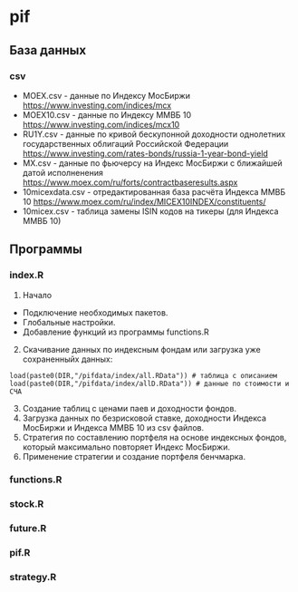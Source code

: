 # pif
## База данных
### csv
* MOEX.csv - данные по Индексу МосБиржи https://www.investing.com/indices/mcx
* MOEX10.csv - данные по Индексу ММВБ 10 https://www.investing.com/indices/mcx10
* RU1Y.csv - данные по кривой бескупонной доходности однолетних государственных облигаций Российской Федерации https://www.investing.com/rates-bonds/russia-1-year-bond-yield
* MX.csv - данные по фьючерсу на Индекс МосБиржи с ближайшей датой исполненения https://www.moex.com/ru/forts/contractbaseresults.aspx
* 10micexdata.csv - отредактированная база расчёта Индекса ММВБ 10 https://www.moex.com/ru/index/MICEX10INDEX/constituents/
* 10micex.csv - таблица замены ISIN кодов на тикеры (для Индекса ММВБ 10)
## Программы
### index.R
1. Начало
* Подключение необходимых пакетов.
* Глобальные настройки.
* Добавление функций из программы functions.R
2. Скачивание данных по индексным фондам или загрузка уже сохраненныйх данных:
```
load(paste0(DIR,"/pifdata/index/all.RData")) # таблица с описанием
load(paste0(DIR,"/pifdata/index/allD.RData")) # данные по стоимости и СЧА
```
3. Создание таблиц с ценами паев и доходности фондов.
4. Загрузка данных по безрисковой ставке, доходности Индекса МосБиржи и Индекса ММВБ 10 из csv файлов.
5. Стратегия по составлению портфеля на основе индексных фондов, который максимально повторяет Индекс МосБиржи.
6. Применение стратегии и создание портфеля бенчмарка.
### functions.R
### stock.R
### future.R
### pif.R
### strategy.R
